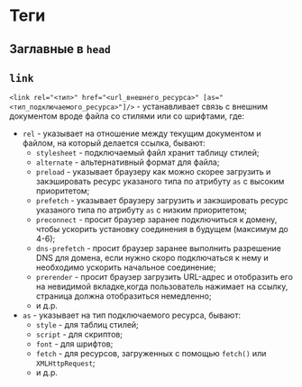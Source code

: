 Теги
====

## Заглавные в `head`

## `link`

`<link rel="<тип>" href="<url_внешнего_ресурса>" [as="<тип_подключаемого_ресурса>"]/>` - устанавливает связь с внешним документом вроде файла со стилями или со шрифтами, где:
- `rel` - указывает на отношение между текущим документом и файлом, на который делается ссылка, бывают:
    - `stylesheet` - подключаемый файл хранит таблицу стилей;
    - `alternate` - альтернативный формат для файла;
    - `preload` - указывает браузеру как можно скорее загрузить и закэшировать ресурс указаного типа по атрибуту `as` с высоким приоритетом;
    - `prefetch` - указывает браузеру загрузить и закэшировать ресурс указаного типа по атрибуту `as` с низким приоритетом;
    - `preconnect` - просит браузер заранее подключиться к домену, чтобы ускорить установку соединения в будущем (максимум до 4-6);
    - `dns-prefetch` - просит браузер заранее выполнить разрешение DNS для домена, если нужно скоро подключаться к нему и необходимо ускорить начальное соединение;
    - `prerender` - просит браузер загрузить URL-адрес и отобразить его на невидимой вкладке,когда пользователь нажимает на ссылку, страница должна отобразиться немедленно;
    - и д.р.
- `as` - указывает на тип подключаемого ресурса, бывают:
    - `style` - для таблиц стилей;
    - `script` - для скриптов;
    - `font` - для шрифтов;
    - `fetch` - для ресурсов, загруженных с помощью `fetch()` или `XMLHttpRequest`;
    - и д.р.